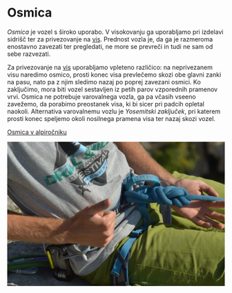 # Osmica

_Osmica_ je vozel s široko uporabo. V visokovanju ga uporabljamo pri izdelavi sidrišč ter za privezovanje na [vis](vis). Prednost vozla je, da ga je razmeroma enostavno zavezati ter pregledati, ne more se prevreči in tudi ne sam od sebe razvezati.

Za privezovanje na [vis](vis) uporabljamo vpleteno različico: na neprivezanem visu naredimo osmico, prosti konec visa prevlečemo skozi obe glavni zanki na pasu, nato pa z njim sledimo nazaj po poprej zavezani osmici. Ko zaključimo, mora biti vozel sestavljen iz petih parov vzporednih pramenov vrvi. Osmica ne potrebuje varovalnega vozla, ga pa včasih vseeno zavežemo, da porabimo preostanek visa, ki bi sicer pri padcih opletal naokoli. Alternativa varovalnemu vozlu je _Yosemitski zaključek_, pri katerem prosti konec speljemo okoli nosilnega pramena visa ter nazaj skozi vozel.

[Osmica v alpiročniku](https://alpirocnik.rasica.org/wiki/Vrvi,_vozli_in_njihova_uporaba#Osmica.C2.A0)

![Osmica z Yosemitskim zaključkom](images/osmica-yosemite.jpg)
